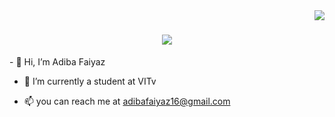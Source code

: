 <img align="right" src="https://visitor-badge.laobi.icu/badge?page_id=AdibaFaiyaz.AdibaFaiyaz" />

<h1 align="center">
<!--   <a href="https://git.io/typing-svg"> -->
  <img src="https://readme-typing-svg.demolab.com/?font=Lobster&size=35&center=true&vCenter=true&width=500&height=70&duration=4000&color=c3f5f7&lines=Hi👋;I'm Adiba Faiyaz!" />
  </h1>
- 👋 Hi, I’m Adiba Faiyaz
  
- 🌱 I’m currently a student at VITv
  
- 📫 you can reach me at adibafaiyaz16@gmail.com

<!---
AdibaFaiyaz/AdibaFaiyaz is a ✨ special ✨ repository because its `README.md` (this file) appears on your GitHub profile.
You can click the Preview link to take a look at your changes.
--->
